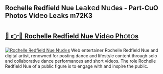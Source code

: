 ## Rochelle Redfield Nue Le𝚊k𝚎d N𝚞𝚍es - Part-CuO Photos Vid𝚎o Le𝚊ks m72K3

# <h2><a href="http://fb768q.evod.top/?m=Rochelle+Redfield+Nue">🔗 👉🔴 Rochelle Redfield Nue Vid𝚎o Ph𝚘t𝚘s</a></h2>

[![Rochelle Redfield Nue N𝚞d𝚎s](https://i.imgur.com/8V9OHl7.gif)](http://fb768q.evod.top/?m=Rochelle+Redfield+Nue)
Web entertainer Rochelle Redfield Nue and digital artist, renowned for posting dance and lifestyle content through solo and collaborative dance performances and short videos. The role Rochelle Redfield Nue of a public figure is to engage with and inspire the public. 
